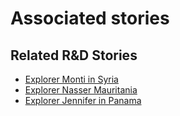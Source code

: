 # Associated stories

<!-- !!DO NOT REMOVE!! start autogenerated hyperlinks -->
## Related R&D Stories
- [Explorer Monti in Syria](/RnD-Archive/stories/?doc=R_Explorers_SYR)
- [Explorer Nasser Mauritania](/RnD-Archive/stories/?doc=R_Explorers_MRT)
- [Explorer Jennifer in Panama](/RnD-Archive/stories/?doc=R_Explorers_PAN)
<!-- !!DO NOT REMOVE!! end autogenerated hyperlinks -->